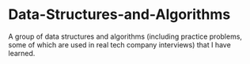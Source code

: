 # Data-Structures-and-Algorithms
A group of data structures and algorithms (including practice problems, some of which are used in real tech company interviews) that I have learned.

